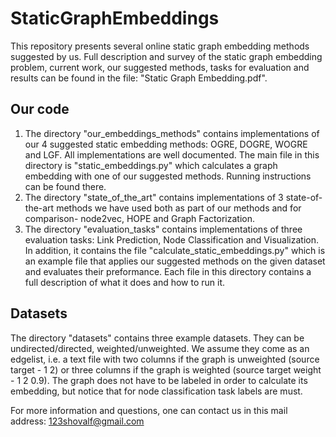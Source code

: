 # StaticGraphEmbeddings
This repository presents several online static graph embedding methods suggested by us. Full description and survey of the static graph embedding problem, current work, our
suggested methods, tasks for evaluation and results can be found in the file: "Static Graph Embedding.pdf".

## Our code
1. The directory "our_embeddings_methods" contains implementations of our 4 suggested static embedding methods: OGRE, DOGRE, WOGRE and LGF. All implementations are well
documented. The main file in this directory is "static_embeddings.py" which calculates a graph embedding with one of our suggested methods. Running instructions can be found there.
2. The directory "state_of_the_art" contains implementations of 3 state-of-the-art methods we have used both as part of our methods and for comparison- node2vec, HOPE 
and Graph Factorization.
3. The directory "evaluation_tasks" contains implementations of three evaluation tasks: Link Prediction, Node Classification and Visualization. In addition, it contains the file 
"calculate_static_embeddings.py" which is an example file that applies our suggested methods on the given dataset and evaluates their preformance. Each file in this directory
contains a full description of what it does and how to run it.

## Datasets
The directory "datasets" contains three example datasets. They can be undirected/directed, weighted/unweighted. We assume they come as an edgelist, i.e. a text file with two 
columns if the graph is unweighted (source target - 1 2) or three columns if the graph is weighted (source target weight - 1 2 0.9). The graph does not have to be labeled in order
to calculate its embedding, but notice that for node classification task labels are must.

For more information and questions, one can contact us in this mail address: 123shovalf@gmail.com
